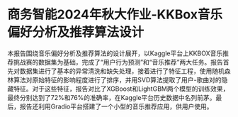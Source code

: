 # 商务智能2024年秋大作业-KKBox音乐偏好分析及推荐算法设计
本报告围绕音乐偏好分析及推荐算法的设计展开，以Kaggle平台上KKBOX音乐推荐挑战赛的数据集为基础，完成了“用户行为预测”和“音乐推荐”两大任务。报告首先对数据集进行了基本的异常清洗和缺失处理，接着进行了特征工程，使用随机森林算法对原始特征的影响程度进行了排序，并用SVD算法提取了用户-歌曲对的隐藏特征。对于这些特征，报告对比了XGBoost和LightGBM两个模型的训练效果，最终分别达到了72%和76%的准确率，在Kaggle平台历史数据中名列前茅。最后，报告还利用Gradio平台搭建了一个小型的音乐推荐应用，供用户使用。